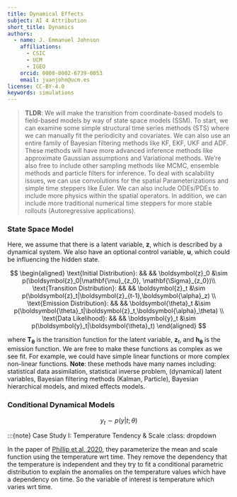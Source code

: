```yaml
---
title: Dynamical Effects
subject: AI 4 Attribution
short_title: Dynamics
authors:
  - name: J. Emmanuel Johnson
    affiliations:
      - CSIC
      - UCM
      - IGEO
    orcid: 0000-0002-6739-0053
    email: juanjohn@ucm.es
license: CC-BY-4.0
keywords: simulations
---
```



> **TLDR**: 
> We will make the transition from coordinate-based models to field-based models by way of state space models (SSM). 
> To start, we can examine some simple structural time series methods (STS) where we can manually fit the periodicity and covariates. 
> We can also use an entire family of Bayesian filtering methods like KF, EKF, UKF and ADF. 
> These methods will have more advanced inference methods like approximate Gaussian assumptions and Variational methods. 
> We’re also free to include other sampling methods like MCMC, ensemble methods and particle filters for inference. To deal with scalability issues, we can use convolutions for the spatial Parameterizations and simple time steppers like Euler. We can also include ODEs/PDEs to include more physics within the spatial operators. 
> In addition, we can include more traditional numerical time steppers for more stable rollouts (Autoregressive applications).




### State Space Model

Here, we assume that there is a latent variable, $\boldsymbol{z}$, which is described by a dynamical system.
We also have an optional control variable, $\boldsymbol{u}$, which could be influencing the hidden state.

$$
\begin{aligned}
\text{Initial Distribution}: && && \boldsymbol{z}_0 &\sim p(\boldsymbol{z}_0|\mathbf{\mu}_{z_0}, \mathbf{\Sigma}_{z_0})\\
\text{Transition Distribution}: && && \boldsymbol{z}_t &\sim p(\boldsymbol{z}_t|\boldsymbol{z}_{t-1},\boldsymbol{\alpha}_z) \\
\text{Emission Distribution}: && && \boldsymbol{\theta}_t &\sim p(\boldsymbol{\theta}_t|\boldsymbol{z}_t,\boldsymbol{\alpha}_\theta) \\
\text{Data Likelihood}: && && \boldsymbol{y}_t &\sim p(\boldsymbol{y}_t|\boldsymbol{\theta}_t)
\end{aligned}
$$

where $\boldsymbol{T_\theta}$ is the transition function for the latent variable, $\boldsymbol{z}_t$, and $\boldsymbol{h_\theta}$ is the emission function.
We are free to make these functions as complex as we see fit.
For example, we could have simple linear functions or more complex non-linear functions.
**Note**: these methods have many names including: statistical data assimilation, statistical inverse problem, (dynamical) latent variables, Bayesian filtering methods (Kalman, Particle), Bayesian hierarchical models, and mixed effects models.


### Conditional Dynamical Models

$$
y_t \sim p\left(y|t;\theta\right)
$$


:::{note} Case Study I: Temperature Tendency  & Scale
:class: dropdown

In the paper of [Phillip et al, 2020](https://doi.org/10.5194/ascmo-6-177-2020), they parameterize the mean and scale function using the temperature wrt time. 
They remove the dependency that the temperature is independent and they try to fit a conditional parametric distribution to explain the anomalies on the temperature values which have a dependency on time.
So the variable of interest is temperature which varies wrt time.


